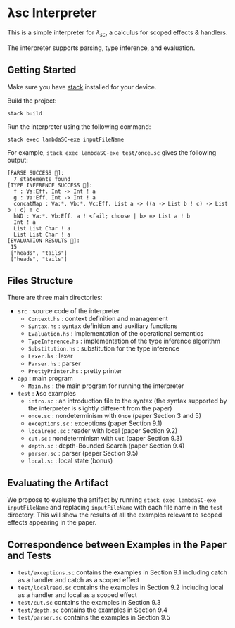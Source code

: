 # 𝝺sc Interpreter

This is a simple interpreter for $\lambda_{sc}$, a calculus for scoped effects & handlers.

The interpreter supports parsing, type inference, and evaluation.

## Getting Started

Make sure you have [stack](https://docs.haskellstack.org/en/stable/README/) installed for your device.

Build the project:

```
stack build
```

Run the interpreter using the following command:

```
stack exec lambdaSC-exe inputFileName
```

For example, `stack exec lambdaSC-exe test/once.sc` gives the following output:

```
[PARSE SUCCESS 🥳]:
  7 statements found
[TYPE INFERENCE SUCCESS 🥳]: 
  f : ∀a:Eff. Int -> Int ! a
  g : ∀a:Eff. Int -> Int ! a
  concatMap : ∀a:*. ∀b:*. ∀c:Eff. List a -> ((a -> List b ! c) -> List b ! c) ! c
  hND : ∀a:*. ∀b:Eff. a ! <fail; choose | b> => List a ! b
  Int ! a
  List List Char ! a
  List List Char ! a
[EVALUATION RESULTS 🥳]:
 15
 ["heads", "tails"]
 ["heads", "tails"]
```

## Files Structure

There are three main directories:

- `src` : source code of the interpreter
  - `Context.hs` : context definition and management
  - `Syntax.hs` : syntax definition and auxiliary functions
  - `Evaluation.hs` : implementation of the operational semantics
  - `TypeInference.hs` : implementation of the type inference algorithm
  - `Substitution.hs` : substitution for the type inference
  - `Lexer.hs` : lexer
  - `Parser.hs` : parser
  - `PrettyPrinter.hs` : pretty printer
- `app` : main program
  - `Main.hs` : the main program for running the interpreter
- `test` : 𝝺sc examples
  - `intro.sc` : an introduction file to the syntax (the syntax supported by the interpreter is slightly different from the paper)
  - `once.sc` : nondeterminism with `Once` (paper Section 3 and 5)
  - `exceptions.sc` : exceptions (paper Section 9.1)
  - `localread.sc` : reader with local (paper Section 9.2)
  - `cut.sc` :  nondeterminism with `Cut` (paper Section 9.3)
  - `depth.sc` : depth-Bounded Search (paper Section 9.4)
  - `parser.sc` : parser (paper Section 9.5)
  - `local.sc` : local state (bonus)

## Evaluating the Artifact

We propose to evaluate the artifact by running `stack exec
lambdaSC-exe inputFileName` and replacing `inputFileName` with each
file name in the `test` directory. This will show the results of all
the examples relevant to scoped effects appearing in the paper.

## Correspondence between Examples in the Paper and Tests

- `test/exceptions.sc` contains the examples in Section 9.1 including catch as a handler and catch as a scoped effect
- `test/localread.sc` contains the examples in Section 9.2 including local as a handler and local as a scoped effect
- `test/cut.sc` contains the examples in Section 9.3
- `test/depth.sc` contains the examples in Section 9.4
- `test/parser.sc` contains the examples in Section 9.5